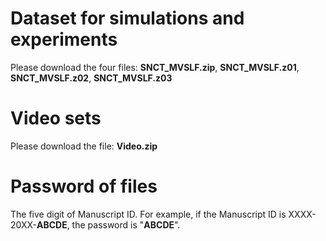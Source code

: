 # Dataset for simulations and experiments
Please download the four files: <b>SNCT_MVSLF.zip</b>, <b>SNCT_MVSLF.z01</b>, <b>SNCT_MVSLF.z02</b>, <b>SNCT_MVSLF.z03</b>

# Video sets
Please download the file: <b>Video.zip</b>

# Password of files
The five digit of Manuscript ID. 
For example, if the Manuscript ID is XXXX-20XX-<b>ABCDE</b>, the password is "<b>ABCDE</b>".
